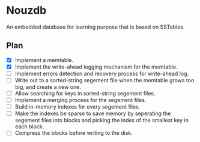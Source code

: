 # Nouzdb
An embedded database for learning purpose that is based on SSTables.

## Plan
- [x] Implement a memtable.
- [x] Implement the write-ahead logging mechanism for the memtable.
- [ ] Implement errors detection and recovery process for write-ahead log.
- [ ] Write out to a sorted-string segement file when the memtable grows too big, and create a new one.
- [ ] Allow searching for keys in sorted-string segement files.
- [ ] Implement a merging process for the segement files.
- [ ] Build in-memory indexes for every segement files.
- [ ] Make the indexes be sparse to save memory by seperating the segement files into blocks and picking the index of the smallest key in each block.
- [ ] Compress the blocks before writing to the disk.
